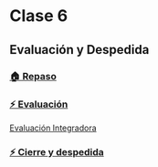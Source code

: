 # Clase 6

## Evaluación y Despedida

### [🏠 Repaso](./🏠%20Repaso.pdf)

### [⚡ Evaluación](./⚡%20Evaluación.pdf)

[Evaluación Integradora](https://eggeducacion.typeform.com/to/ypW1T4em#form_type=autoevaluacion&profile_id=65d6688b339a554a49904f8f&step_id=1C6wECLT4Pg9jC2VXyhiTV&module_id=1wtCxxGvFoIVgdG6oursxm&section_id=2R3KyCFqO7AKikM8VRyy95)

### [⚡ Cierre y despedida](./⚡%20Cierre%20y%20despedida.pdf)
